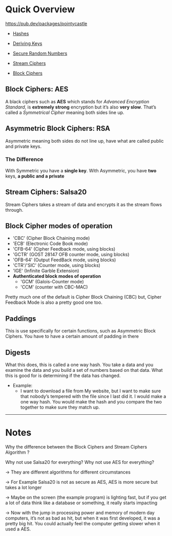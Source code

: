 # Quick Overview

https://pub.dev/packages/pointycastle 

- [Hashes](hashes.md)

- [Deriving Keys](deriving-keys.md)

- [Secure Random Numbers](secure-random-num.md)

- [Stream Ciphers](stream-ciphers.md)

- [Block Ciphers](block-ciphers.md)

## Block Ciphers: AES

A black ciphers such as **AES** which stands for *Advanced Encryption Standard*, is **extremely strong** encryption but it’s also **very slow**. That’s called a *Symmetrical Cipher* meaning both sides line up. 

## Asymmetric Block Ciphers: RSA

Asymmetric meaning both sides do not line up, have what are called public and private keys.

### The Difference

With Symmetric you have a **single key**. With Asymmetric, you have **two** keys, **a public and a private**

## Stream Ciphers: Salsa20

Stream Ciphers takes a stream of data and encrypts it as the stream flows through.

## Block Cipher modes of operation

- 'CBC' (Cipher Block Chaining mode)
- 'ECB' (Electronic Code Book mode)
- 'CFB-64' (Cipher Feedback mode, using blocks)
- 'GCTR' (GOST 28147 OFB counter mode, using blocks)
- 'OFB-64' (Output FeedBack mode, using blocks)
- 'CTR'/'SIC' (Counter mode, using blocks)
- 'IGE' (Infinite Garble Extension)
- **Authenticated block modes of operation**
    - 'GCM' (Galois-Counter mode)
    - 'CCM' (counter with CBC-MAC)

Pretty much one of the default is Cipher Block Chaining (CBC) but, Cipher Feedback Mode is also a pretty good one too.

## Paddings

This is use specifically for certain functions, such as Asymmetric Block Ciphers. You have to have a certain amount of padding in there

## Digests

What this does, this is called a one way hash. You take a data and you examine the data and you build a set of numbers based on that data. What this is good for is determining if the data has changed. 

- Example:
    - I want to download a file from My website, but I want to make sure that nobody’s tempered with the file since I last did it. I would make a one way hash. You would make the hash and you compare the two together to make sure they match up.

---

# Notes

Why the difference between the Block Ciphers and Stream Ciphers Algorithm ?

Why not use Salsa20 for everything? Why not use AES for everything? 

→ They are different algorithms for different circumstances

→ For Example Salsa20 is not as secure as AES, AES is more secure but takes a lot longer

→ Maybe on the screen (the example program) is lighting fast, but if you get a lot of data think like a database or something, it really starts impacting

→ Now with the jump in processing power and memory of modern day computers, it’s not as bad as hit, but when it was first developed, it was a pretty big hit. You could actually feel the computer getting slower when it used a AES.